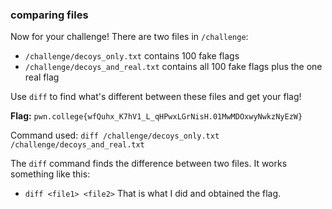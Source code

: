 ### comparing files 

Now for your challenge! There are two files in `/challenge`:

- `/challenge/decoys_only.txt` contains 100 fake flags
- `/challenge/decoys_and_real.txt` contains all 100 fake flags plus the one real flag

Use `diff` to find what's different between these files and get your flag!


**Flag:** `pwn.college{wfQuhx_K7hV1_L_qHPwxLGrNisH.01MwMDOxwyNwkzNyEzW}`


Command used: `diff /challenge/decoys_only.txt /challenge/decoys_and_real.txt`

The `diff` command finds the difference between two files. It works something like this: 
- `diff <file1> <file2>`
That is what I did and obtained the flag. 